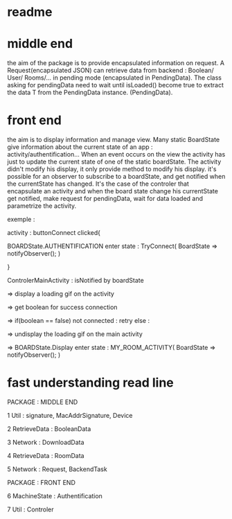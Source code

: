 # readme



# middle end 


the aim of the package is to provide encapsulated information on request.
A Request(encapsulated JSON) can retrieve data from backend : Boolean/ User/ Rooms/...
in pending mode (encapsulated in PendingData<T>).
The class asking for pendingData need to wait until isLoaded() become true
to extract the data T from the PendingData<T> instance.
(PendingData).


# front end 


the aim is to display information and manage view.
Many static BoardState give information about the current state of an app :
activity/authentification...
When an event occurs on the view the activity has just to update the current
state of one of the static boardState. The activity didn't modify his display,
it only provide method to modify his display.
it's possible for an observer to subscribe to a boardState, and get notified
when the currentState has changed.
It's the case of the controler that encapsulate an activity and when the board
state change his currentState get notified, make request for pendingData,
wait for data loaded and parametrize the activity.

exemple  :

activity : buttonConnect clicked{

BOARDState.AUTHENTIFICATION enter state : TryConnect(  BoardState =>  notifyObserver(); )

}

ControlerMainActivity : isNotified by boardState

=> display a loading gif on the activity

=> get boolean for success connection

=> if(boolean == false) not connected : retry  else :

=> undisplay the loading gif on the main activity

=> BOARDState.Display enter state : MY_ROOM_ACTIVITY(  BoardState =>  notifyObserver(); )




# fast understanding read line 


PACKAGE : MIDDLE END 

1 Util : signature, MacAddrSignature, Device

2 RetrieveData : BooleanData

3 Network : DownloadData 

4 RetrieveData : RoomData 

5 Network : Request, BackendTask

PACKAGE : FRONT END 

6 MachineState : Authentification 

7 Util : Controler




